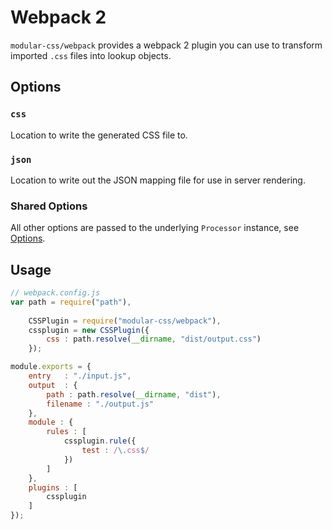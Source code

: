 # Webpack 2

`modular-css/webpack` provides a webpack 2 plugin you can use to transform imported `.css` files into lookup objects.

## Options

### `css`

Location to write the generated CSS file to.

### `json`

Location to write out the JSON mapping file for use in server rendering.

### Shared Options

All other options are passed to the underlying `Processor` instance, see [Options](api.md#processor-options).

## Usage

```js
// webpack.config.js
var path = require("path"),
    
    CSSPlugin = require("modular-css/webpack"),
    cssplugin = new CSSPlugin({
        css : path.resolve(__dirname, "dist/output.css")
    });

module.exports = {
    entry   : "./input.js",
    output  : {
        path : path.resolve(__dirname, "dist"),
        filename : "./output.js"
    },
    module : {
        rules : [
            cssplugin.rule({
                test : /\.css$/
            })
        ]
    },
    plugins : [
        cssplugin
    ]
});
```
